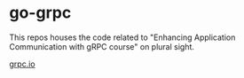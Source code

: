 # go-grpc
This repos houses the code related to "Enhancing Application Communication with gRPC course" on plural sight.

[grpc.io](https://grpc.io/)